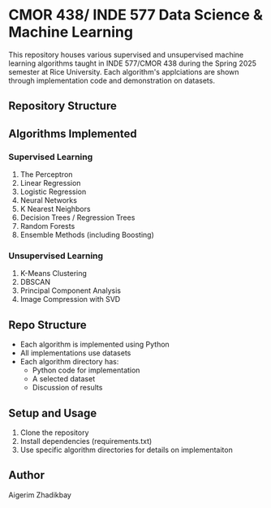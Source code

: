 # CMOR 438/ INDE 577 Data Science & Machine Learning

This repository houses various supervised and unsupervised machine learning algorithms taught in INDE 577/CMOR 438 during the Spring 2025 semester at Rice University. Each algorithm's applciations are shown through implementation code and demonstration on datasets.

## Repository Structure

## Algorithms Implemented

### Supervised Learning
1. The Perceptron
2. Linear Regression
3. Logistic Regression
4. Neural Networks
5. K Nearest Neighbors
6. Decision Trees / Regression Trees
7. Random Forests
8. Ensemble Methods (including Boosting)

### Unsupervised Learning
1. K-Means Clustering
2. DBSCAN
3. Principal Component Analysis
4. Image Compression with SVD

## Repo Structure
- Each algorithm is implemented using Python
- All implementations use datasets 
- Each algorithm directory has:
  - Python code for implementation
  - A selected dataset
  - Discussion of results

## Setup and Usage
1. Clone the repository
2. Install dependencies (requirements.txt)
3. Use specific algorithm directories for details on implementaiton

## Author
Aigerim Zhadikbay